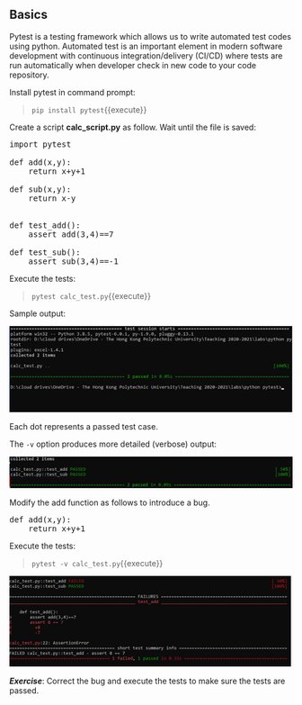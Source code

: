 ## Basics

Pytest is a testing framework which allows us to write automated test codes using python.  Automated test is an important element in modern software development with continuous integration/delivery (CI/CD) where tests are run automatically when developer check in new code to your code repository.

Install pytest in command prompt:
> `pip install pytest`{{execute}}

Create a script **calc_script.py** as follow. Wait until the file is saved:

<pre class="file" data-filename="calc_script.py" data-target="replace">
import pytest

def add(x,y):
    return x+y+1

def sub(x,y):
    return x-y


def test_add():
    assert add(3,4)==7

def test_sub():
    assert sub(3,4)==-1
</pre>

Execute the tests:
> `pytest calc_test.py`{{execute}}

Sample output:

![Picture 1](./assets/pic1.png)

Each dot represents a passed test case.

The `-v` option produces more detailed (verbose) output:

![Picture 2](./assets/pic2.png)

Modify the add function as follows to introduce a bug.

<pre class="file" data-filename="calc_script.py" data-target="replace">
def add(x,y):
    return x+y+1
</pre>

Execute the tests:
> `pytest -v calc_test.py`{{execute}}

![Picture 3](./assets/pic3.png)

**_Exercise_**: Correct the bug and execute the tests to make sure the tests are passed.

<br/>
